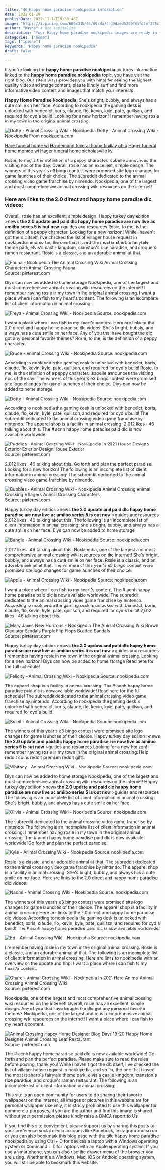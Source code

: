 ```yaml
---
title: "46 Happy home paradise nookipedia information"
date: 2022-01-19
publishDate: 2022-11-14T19:38:46Z
image: "https://i.pinimg.com/600x315/44/d9/da/44d9daed5299f65fd7ef275c1a312fe9.jpg"
author: "Wayne" # use capitalize
description: "Your Happy home paradise nookipedia images are ready in this website. Happy home paradise nookipedia are a topic that is being searched for and liked by netizens now. You can Find and Download the Happy home paradise nookipedia files here. Get all free photos."
categories: ["home"]
tags: ["iphone"]
keywords: "Happy home paradise nookipedia"
draft: false

---
```


If you're looking for **happy home paradise nookipedia** pictures information linked to the **happy home paradise nookipedia** topic, you have visit the right  blog.  Our site always  provides you with  hints  for seeing  the highest  quality video and image  content, please kindly surf and find more informative video content and images  that match your interests.

**Happy Home Paradise Nookipedia**. She&#039;s bright, bubbly, and always has a cute smile on her face. According to nookipedia the gaming desk is unlocked with benedict‎‎, boris‎‎, claude‎‎, flo‎‎, kevin‎‎, kyle‎‎, pate‎‎, quillson‎‎, and required for cyd&#039;s build! Looking for a new horizon! I remember having rosie in my town in the original animal crossing.

![Dotty - Animal Crossing Wiki - Nookipedia](https://dodo.ac/np/images/c/cc/Dotty_NH.png "Dotty - Animal Crossing Wiki - Nookipedia")
Dotty - Animal Crossing Wiki - Nookipedia From nookipedia.com

[Hare funeral home wi](/hare-funeral-home-wi/)
[Hannemann funeral home findlay ohio](/hannemann-funeral-home-findlay-ohio/)
[Hager funeral home monroe wi](/hager-funeral-home-monroe-wi/)
[Hager funeral home nicholasville ky](/hager-funeral-home-nicholasville-ky/)

Rosie, to me, is the definition of a peppy character. Isabelle announces the visiting npc of the day. Overall, rosie has an excellent, simple design. The winners of this year&#039;s e3 bingo contest were promised site logo changes for game launches of their choice. The subreddit dedicated to the animal crossing video game franchise by nintendo. Nookipedia, one of the largest and most comprehensive animal crossing wiki resources on the internet!

### Here are links to the 2.0 direct and happy home paradise dlc videos:

Overall, rosie has an excellent, simple design. Happy turkey day edition &gt;news **the 2.0 update and paid dlc happy home paradise are now live** **ac amiibo series 5 is out now** &gt;guides and resources Rosie, to me, is the definition of a peppy character. Looking for a new horizon! While i haven&#039;t got the dlc itself, i&#039;ve checked the list of villager house request in nookipedia, and so far, the one that i loved the most is sherb&#039;s fairytale theme park, elvis&#039;s castle kingdom, cranston&#039;s rice paradise, and croque&#039;s ramen restaurant. Rosie is a classic, and an adorable animal at that.


![Fauna - Nookipedia The Animal Crossing Wiki Animal Crossing Characters Animal Crossing Fauna](https://i.pinimg.com/600x315/11/d7/41/11d7410d7c7d92c4a3dddb49922111cc.jpg "Fauna - Nookipedia The Animal Crossing Wiki Animal Crossing Characters Animal Crossing Fauna")
Source: pinterest.com

Diys can now be added to home storage Nookipedia, one of the largest and most comprehensive animal crossing wiki resources on the internet! I remember having rosie in my town in the original animal crossing. I want a place where i can fish to my heart&#039;s content. The following is an incomplete list of client information in animal crossing:

![Freya - Animal Crossing Wiki - Nookipedia](https://dodo.ac/np/images/e/ee/Freya_NH.png "Freya - Animal Crossing Wiki - Nookipedia")
Source: nookipedia.com

I want a place where i can fish to my heart&#039;s content. Here are links to the 2.0 direct and happy home paradise dlc videos: She&#039;s bright, bubbly, and always has a cute smile on her face. Any of you that have bought the dlc got any personal favorite themes? Rosie, to me, is the definition of a peppy character.

![Bruce - Animal Crossing Wiki - Nookipedia](https://dodo.ac/np/images/0/08/Bruce_NH.png "Bruce - Animal Crossing Wiki - Nookipedia")
Source: nookipedia.com

According to nookipedia the gaming desk is unlocked with benedict‎‎, boris‎‎, claude‎‎, flo‎‎, kevin‎‎, kyle‎‎, pate‎‎, quillson‎‎, and required for cyd&#039;s build! Rosie, to me, is the definition of a peppy character. Isabelle announces the visiting npc of the day. The winners of this year&#039;s e3 bingo contest were promised site logo changes for game launches of their choice. Diys can now be added to home storage

![Dotty - Animal Crossing Wiki - Nookipedia](https://dodo.ac/np/images/c/cc/Dotty_NH.png "Dotty - Animal Crossing Wiki - Nookipedia")
Source: nookipedia.com

According to nookipedia the gaming desk is unlocked with benedict‎‎, boris‎‎, claude‎‎, flo‎‎, kevin‎‎, kyle‎‎, pate‎‎, quillson‎‎, and required for cyd&#039;s build! The subreddit dedicated to the animal crossing video game franchise by nintendo. The apparel shop is a facility in animal crossing: 2,012 likes · 46 talking about this. The # acnh happy home paradise paid dlc is now available worldwide!

![Puddles - Animal Crossing Wiki - Nookipedia In 2021 House Designs Exterior Exterior Design House Exterior](https://i.pinimg.com/736x/c2/62/56/c26256657a4f1d1d1a031b416309cb79.jpg "Puddles - Animal Crossing Wiki - Nookipedia In 2021 House Designs Exterior Exterior Design House Exterior")
Source: pinterest.com

2,012 likes · 46 talking about this. Go forth and plan the perfect paradise. Looking for a new horizon! The following is an incomplete list of client information in animal crossing: The subreddit dedicated to the animal crossing video game franchise by nintendo.

![Bubbles - Animal Crossing Wiki - Nookipedia Animal Crossing Animal Crossing Villagers Animal Crossing Characters](https://i.pinimg.com/474x/d8/51/8c/d8518c5abf730427f503a6c1bcc63a46.jpg "Bubbles - Animal Crossing Wiki - Nookipedia Animal Crossing Animal Crossing Villagers Animal Crossing Characters")
Source: pinterest.com

Happy turkey day edition &gt;news **the 2.0 update and paid dlc happy home paradise are now live** **ac amiibo series 5 is out now** &gt;guides and resources 2,012 likes · 46 talking about this. The following is an incomplete list of client information in animal crossing: She&#039;s bright, bubbly, and always has a cute smile on her face. Diys can now be added to home storage

![Bangle - Animal Crossing Wiki - Nookipedia](https://dodo.ac/np/images/6/68/Bangle_NH.png "Bangle - Animal Crossing Wiki - Nookipedia")
Source: nookipedia.com

2,012 likes · 46 talking about this. Nookipedia, one of the largest and most comprehensive animal crossing wiki resources on the internet! She&#039;s bright, bubbly, and always has a cute smile on her face. Rosie is a classic, and an adorable animal at that. The winners of this year&#039;s e3 bingo contest were promised site logo changes for game launches of their choice.

![Apple - Animal Crossing Wiki - Nookipedia](https://dodo.ac/np/images/5/57/Apple_NH.png "Apple - Animal Crossing Wiki - Nookipedia")
Source: nookipedia.com

I want a place where i can fish to my heart&#039;s content. The # acnh happy home paradise paid dlc is now available worldwide! The subreddit dedicated to the animal crossing video game franchise by nintendo. According to nookipedia the gaming desk is unlocked with benedict‎‎, boris‎‎, claude‎‎, flo‎‎, kevin‎‎, kyle‎‎, pate‎‎, quillson‎‎, and required for cyd&#039;s build! 2,012 likes · 46 talking about this.

![Mary Janes New Horizons - Nookipedia The Animal Crossing Wiki Brown Gladiator Sandals Purple Flip Flops Beaded Sandals](https://i.pinimg.com/474x/ae/67/8e/ae678e9d92420a88dafc3316e3dbd8ae.jpg "Mary Janes New Horizons - Nookipedia The Animal Crossing Wiki Brown Gladiator Sandals Purple Flip Flops Beaded Sandals")
Source: pinterest.com

Happy turkey day edition &gt;news **the 2.0 update and paid dlc happy home paradise are now live** **ac amiibo series 5 is out now** &gt;guides and resources I remember having rosie in my town in the original animal crossing. Looking for a new horizon! Diys can now be added to home storage Read here for the full schedule!

![Felicity - Animal Crossing Wiki - Nookipedia](https://dodo.ac/np/images/c/c7/Felicity_NH.png "Felicity - Animal Crossing Wiki - Nookipedia")
Source: nookipedia.com

The apparel shop is a facility in animal crossing: The # acnh happy home paradise paid dlc is now available worldwide! Read here for the full schedule! The subreddit dedicated to the animal crossing video game franchise by nintendo. According to nookipedia the gaming desk is unlocked with benedict‎‎, boris‎‎, claude‎‎, flo‎‎, kevin‎‎, kyle‎‎, pate‎‎, quillson‎‎, and required for cyd&#039;s build!

![Soleil - Animal Crossing Wiki - Nookipedia](https://dodo.ac/np/images/d/de/Soleil_NH.png "Soleil - Animal Crossing Wiki - Nookipedia")
Source: nookipedia.com

The winners of this year&#039;s e3 bingo contest were promised site logo changes for game launches of their choice. Happy turkey day edition &gt;news **the 2.0 update and paid dlc happy home paradise are now live** **ac amiibo series 5 is out now** &gt;guides and resources Looking for a new horizon! I remember having rosie in my town in the original animal crossing. Help reddit coins reddit premium reddit gifts.

![Whitney - Animal Crossing Wiki - Nookipedia](https://dodo.ac/np/images/3/36/Whitney_NH.png "Whitney - Animal Crossing Wiki - Nookipedia")
Source: nookipedia.com

Diys can now be added to home storage Nookipedia, one of the largest and most comprehensive animal crossing wiki resources on the internet! Happy turkey day edition &gt;news **the 2.0 update and paid dlc happy home paradise are now live** **ac amiibo series 5 is out now** &gt;guides and resources The following is an incomplete list of client information in animal crossing: She&#039;s bright, bubbly, and always has a cute smile on her face.

![Olivia - Animal Crossing Wiki - Nookipedia](https://dodo.ac/np/images/3/36/Olivia_NH.png "Olivia - Animal Crossing Wiki - Nookipedia")
Source: nookipedia.com

The subreddit dedicated to the animal crossing video game franchise by nintendo. The following is an incomplete list of client information in animal crossing: I remember having rosie in my town in the original animal crossing. The # acnh happy home paradise paid dlc is now available worldwide! Go forth and plan the perfect paradise.

![Kyle - Animal Crossing Wiki - Nookipedia](https://dodo.ac/np/images/4/46/Kyle_NH.png "Kyle - Animal Crossing Wiki - Nookipedia")
Source: nookipedia.com

Rosie is a classic, and an adorable animal at that. The subreddit dedicated to the animal crossing video game franchise by nintendo. The apparel shop is a facility in animal crossing: She&#039;s bright, bubbly, and always has a cute smile on her face. Here are links to the 2.0 direct and happy home paradise dlc videos:

![Naomi - Animal Crossing Wiki - Nookipedia](https://dodo.ac/np/images/f/f6/Naomi_NH.png "Naomi - Animal Crossing Wiki - Nookipedia")
Source: nookipedia.com

The winners of this year&#039;s e3 bingo contest were promised site logo changes for game launches of their choice. The apparel shop is a facility in animal crossing: Here are links to the 2.0 direct and happy home paradise dlc videos: According to nookipedia the gaming desk is unlocked with benedict‎‎, boris‎‎, claude‎‎, flo‎‎, kevin‎‎, kyle‎‎, pate‎‎, quillson‎‎, and required for cyd&#039;s build! The # acnh happy home paradise paid dlc is now available worldwide!

![Ed - Animal Crossing Wiki - Nookipedia](https://dodo.ac/np/images/c/c9/Ed_NH.png "Ed - Animal Crossing Wiki - Nookipedia")
Source: nookipedia.com

I remember having rosie in my town in the original animal crossing. Rosie is a classic, and an adorable animal at that. The following is an incomplete list of client information in animal crossing: Here are links to nookipedia with an overview on the update and hhp: I want a place where i can fish to my heart&#039;s content.

![Ohare - Animal Crossing Wiki - Nookipedia In 2021 Hare Animal Animal Crossing Animal Crossing Wiki](https://i.pinimg.com/736x/ab/87/b0/ab87b06da16940d05a583b726bf26564.jpg "Ohare - Animal Crossing Wiki - Nookipedia In 2021 Hare Animal Animal Crossing Animal Crossing Wiki")
Source: pinterest.com

Nookipedia, one of the largest and most comprehensive animal crossing wiki resources on the internet! Overall, rosie has an excellent, simple design. Any of you that have bought the dlc got any personal favorite themes? Nookipedia, one of the largest and most comprehensive animal crossing wiki resources on the internet! I want a place where i can fish to my heart&#039;s content.

![Animal Crossing Happy Home Designer Blog Days 19-20 Happy Home Designer Animal Crossing Leaf Restaurant](https://i.pinimg.com/600x315/44/d9/da/44d9daed5299f65fd7ef275c1a312fe9.jpg "Animal Crossing Happy Home Designer Blog Days 19-20 Happy Home Designer Animal Crossing Leaf Restaurant")
Source: pinterest.com

The # acnh happy home paradise paid dlc is now available worldwide! Go forth and plan the perfect paradise. Please make sure to read the rules before posting, thank you! While i haven&#039;t got the dlc itself, i&#039;ve checked the list of villager house request in nookipedia, and so far, the one that i loved the most is sherb&#039;s fairytale theme park, elvis&#039;s castle kingdom, cranston&#039;s rice paradise, and croque&#039;s ramen restaurant. The following is an incomplete list of client information in animal crossing:

This site is an open community for users to do sharing their favorite wallpapers on the internet, all images or pictures in this website are for personal wallpaper use only, it is stricly prohibited to use this wallpaper for commercial purposes, if you are the author and find this image is shared without your permission, please kindly raise a DMCA report to Us.

If you find this site convienient, please support us by sharing this posts to your preference social media accounts like Facebook, Instagram and so on or you can also bookmark this blog page with the title happy home paradise nookipedia by using Ctrl + D for devices a laptop with a Windows operating system or Command + D for laptops with an Apple operating system. If you use a smartphone, you can also use the drawer menu of the browser you are using. Whether it's a Windows, Mac, iOS or Android operating system, you will still be able to bookmark this website.
